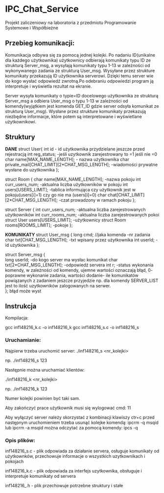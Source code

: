 # IPC_Chat_Service
Projekt zaliczeniowy na laboratoria z  przedmiotu Programowanie Systemowe i Współbieżne

## Przebieg komunikacji:
Komunikacja odbywa się za pomocą jednej kolejki. Po nadaniu ID(unikalne dla każdego użytkownika) użytkownicy odbierają komunikaty typu ID ze strukturą Server_msg,
a wysyłają komunikaty typu 1-13 w zależności od wykonywanego zadania ze strukturą User_msg. Wysyłane  przez strukture komunikaty przekazują ID użytkownika serverowi.
Dzięki temu server wie do kogo wysłać odpowiedź zwrotną.Po odebraniu odpowiedzi program ją interpretuje i wyświetla rezultat na ekranie.

Server wysyła komunikaty o typie=ID docelowego użytkownika ze strukturą Server_msg a odbiera User_msg o typu 1-13 w zależności od komendy(wyjątkiem jest komenda GET_ID gdzie server odsyła komunikat ze strukturą User_msg).
Wysłane przez strukture komunikaty  przekazują niezbędne informacje, które potem są interpretowane i wyświetlane użytkownikowi.

## Struktury
**DANE**
struct User{
    int id 						- id użytkownika przydzielane jeszcze przed rejestracją
    int reg_status; 					-jeśli uzytkownik zarejestrowany to =1 jeśli nie =0
    char name[MAX_NAME_LENGTH]; 			- nazwa użytkownika
    char private_mail[CHAT_LIMIT][2*CHAT_MSG_LENGTH];	-wiadomości prywatne wysłane do uzytkownika
};

struct Room
{
    char name[MAX_NAME_LENGTH];				-nazwa pokoju
    int curr_users_num;					-aktualna liczba użytkowników w pokoju
    int users[USERS_LIMIT];				-tablica informująca czy użytkownik jest w pokoju(users[i]=1) czy go nie ma (users[i]=0)
    char chat[CHAT_LIMIT][2*CHAT_MSG_LENGTH]; 		-czat prowadzony w ramach pokoju
};

struct Server
{
    int curr_users_num;					-aktualna liczba zarejestrowanych użytkowników
    int curr_rooms_num;					-aktualna liczba zarejestrowanych pokoi
    struct User users[USERS_LIMIT];			-użytkownicy
    struct Room rooms[ROOMS_LIMIT];			-pokoje
};

**KOMUNIKATY**
struct User_msg
{
    long cmd; //jaka komenda				-nr zadania
    char txt[CHAT_MSG_LENGTH];				-txt wpisany przez użytkownika
    int userId;						-id użytkownika
};

struct Server_msg
{   
    long userId; 					-do kogo server ma wysłac komunikat
    char txt[2*CHAT_MSG_LENGTH];			-odpowiedź servera
    int r; 	 					-status wykonania komendy, w zależności od komendy, ujemne wartości oznaczają błąd, 
							0- poprawne wykonanie zadania,
							wartości dodanie- ile komunikatów powiązanych z zadaniem jeszcze przyjedzie np. dla komendy SERVER_LIST
							jest to ilość uzytkowników zalogowanych na serwer.	
};							błąd może wyst

## Instrukcja
Kompilacja:

gcc inf148216_k.c -o inf148216_k
gcc inf148216_s.c -o inf148216_s

### Uruchamianie:

Najpierw trzeba uruchomić server:
./inf148216_s <nr_kolejki>

np. ./inf148216_s 123

Następnie można uruchamiać klientów:

./inf148216_k <nr_kolejki> 

np. ./inf148216_k 123

Numer kolejki powinien być taki sam.

Aby zakończyć prace użytkownik musi się wylogować cmd: 11

Aby wyłączyć server należy skorzystać z kombinacji klawiszy ctr+c
przed następnym uruchomieniem trzeba usunąć kolejke komendą:
ipcrm -q msqid lub ipcrm -a
msqid można odczytać za pomocą komendy: ipcs -q

### Opis plików:
 
inf148216_s.c - plik odpowiada za działanie servera, osługuje komunikaty od użytkownków, przechowuje informacje o wszystkich uzytkownikach i pokojach

inf148216_k.c - plik odpowiada za interfejs uzytkownika, obsługuje i interpretuje komunikaty od servera

inf148216_.h - plik przechowuje potrzebne struktury i stałe

